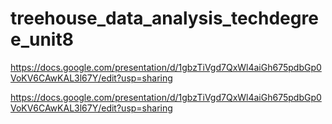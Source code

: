 # treehouse_data_analysis_techdegree_unit8
https://docs.google.com/presentation/d/1gbzTiVgd7QxWl4aiGh675pdbGp0VoKV6CAwKAL3l67Y/edit?usp=sharing

https://docs.google.com/presentation/d/1gbzTiVgd7QxWl4aiGh675pdbGp0VoKV6CAwKAL3l67Y/edit?usp=sharing